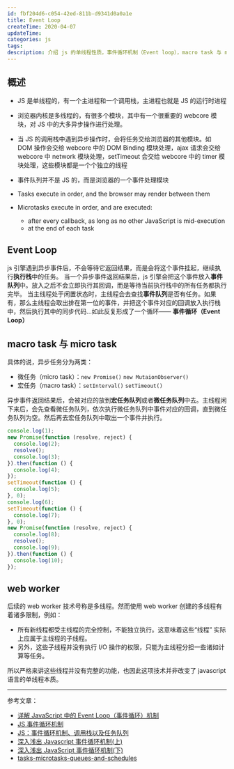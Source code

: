```yaml
---
id: fbf204d6-c054-42ed-811b-d9341d0a0a1e
title: Event Loop
createTime: 2020-04-07
updateTime:
categories: js
tags:
description: 介绍 js 的单线程性质，事件循环机制（Event loop），macro task 与 micro task。
---
```


## 概述

- JS 是单线程的，有一个主进程和一个调用栈，主进程也就是 JS 的运行时进程

- 浏览器内核是多线程的，有很多个模块，其中有一个很重要的 webcore 模块，对 JS 中的大多异步操作进行处理。

- 当 JS 的调用栈中遇到异步操作时，会将任务交给浏览器的其他模块。如 DOM 操作会交给 webcore 中的 DOM Binding 模块处理，ajax 请求会交给 webcore 中 network 模块处理，setTimeout 会交给 webcore 中的 timer 模块处理，这些模块都是一个个独立的线程

- 事件队列并不是 JS 的，而是浏览器的一个事件处理模块

- Tasks execute in order, and the browser may render between them
- Microtasks execute in order, and are executed:
  - after every callback, as long as no other JavaScript is mid-execution
  - at the end of each task

## Event Loop

js 引擎遇到异步事件后，不会等待它返回结果，而是会将这个事件挂起，继续执行**执行栈**中的任务。
当一个异步事件返回结果后，js 引擎会把这个事件放入**事件队列**中。放入之后不会立即执行其回调，而是等待当前执行栈中的所有任务都执行完毕。
当主线程处于闲置状态时，主线程会去查找**事件队列**是否有任务。如果有，那么主线程会取出排在第一位的事件，并把这个事件对应的回调放入执行栈中，然后执行其中的同步代码...如此反复形成了一个循环—— **事件循环（Event Loop）**

## macro task 与 micro task

具体的说，异步任务分为两类：

- 微任务（micro task）：`new Promise()` `new MutaionObserver()`
- 宏任务（macro task）：`setInterval()` `setTimeout()`

异步事件返回结果后，会被对应的放到**宏任务队列**或者**微任务队列**中去。主线程闲下来后，会先查看微任务队列，依次执行微任务队列中事件对应的回调，直到微任务队列为空。然后再去宏任务队列中取出一个事件并执行。

```js
console.log(1);
new Promise(function (resolve, reject) {
  console.log(2);
  resolve();
  console.log(3);
}).then(function () {
  console.log(4);
});
setTimeout(function () {
  console.log(5);
}, 0);
console.log(6);
setTimeout(function () {
  console.log(7);
}, 0);
new Promise(function (resolve, reject) {
  console.log(8);
  resolve();
  console.log(9);
}).then(function () {
  console.log(10);
});
```

## web worker

后续的 web worker 技术号称是多线程。然而使用 web worker 创建的多线程有着诸多限制，例如：

- 所有新线程都受主线程的完全控制，不能独立执行。这意味着这些“线程” 实际上应属于主线程的子线程。
- 另外，这些子线程并没有执行 I/O 操作的权限，只能为主线程分担一些诸如计算等任务。

所以严格来讲这些线程并没有完整的功能，也因此这项技术并非改变了 javascript 语言的单线程本质。

---

参考文章：

- [详解 JavaScript 中的 Event Loop（事件循环）机制](https://zhuanlan.zhihu.com/p/33058983)
- [JS 事件循环机制](https://blog.csdn.net/qq_33120763/article/details/82317036)
- [JS：事件循环机制、调用栈以及任务队列](https://blog.csdn.net/qq_31628337/article/details/71056294)
- [深入浅出 Javascript 事件循环机制(上)](https://zhuanlan.zhihu.com/p/26229293)
- [深入浅出 JavaScript 事件循环机制(下)](https://zhuanlan.zhihu.com/p/26238030)
- [tasks-microtasks-queues-and-schedules](https://jakearchibald.com/2015/tasks-microtasks-queues-and-schedules/)
